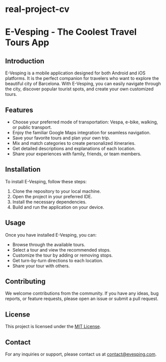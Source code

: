 # real-project-cv

# E-Vesping - The Coolest Travel Tours App

## Introduction

E-Vesping is a mobile application designed for both Android and iOS platforms. It is the perfect companion for travelers who want to explore the beautiful city of Barcelona. With E-Vesping, you can easily navigate through the city, discover popular tourist spots, and create your own customized tours.

## Features

- Choose your preferred mode of transportation: Vespa, e-bike, walking, or public transport.
- Enjoy the familiar Google Maps integration for seamless navigation.
- Save your favorite tours and plan your own trip.
- Mix and match categories to create personalized itineraries.
- Get detailed descriptions and explanations of each location.
- Share your experiences with family, friends, or team members.

## Installation

To install E-Vesping, follow these steps:

1. Clone the repository to your local machine.
2. Open the project in your preferred IDE.
3. Install the necessary dependencies.
4. Build and run the application on your device.

## Usage

Once you have installed E-Vesping, you can:

- Browse through the available tours.
- Select a tour and view the recommended stops.
- Customize the tour by adding or removing stops.
- Get turn-by-turn directions to each location.
- Share your tour with others.

## Contributing

We welcome contributions from the community. If you have any ideas, bug reports, or feature requests, please open an issue or submit a pull request.

## License

This project is licensed under the [MIT License](LICENSE).

## Contact

For any inquiries or support, please contact us at [contact@evesping.com](mailto:info@evesping.com).
